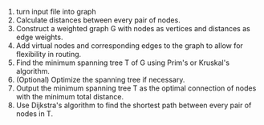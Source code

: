 1. turn input file into graph
2. Calculate distances between every pair of nodes.
3. Construct a weighted graph G with nodes as vertices and distances as edge weights.
4. Add virtual nodes and corresponding edges to the graph to allow for flexibility in routing.
5. Find the minimum spanning tree T of G using Prim's or Kruskal's algorithm.
6. (Optional) Optimize the spanning tree if necessary.
7. Output the minimum spanning tree T as the optimal connection of nodes with the minimum total distance.
8. Use Dijkstra's algorithm to find the shortest path between every pair of nodes in T.
